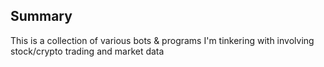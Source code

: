 <h2>Summary</h2>
This is a collection of various bots & programs I'm tinkering with involving stock/crypto trading and market data

